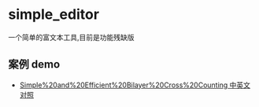 # simple_editor
一个简单的富文本工具,目前是功能残缺版

## 案例 demo
* [Simple%20and%20Efficient%20Bilayer%20Cross%20Counting 中英文对照](https://officialbusiness.github.io/simple_editor/example/paper/Simple%20and%20Efficient%20Bilayer%20Cross%20Counting/Simple%20and%20Efficient%20Bilayer%20Cross%20Counting.html)
